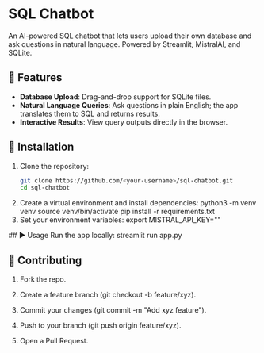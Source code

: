 # SQL Chatbot

An AI-powered SQL chatbot that lets users upload their own database and ask questions in natural language. Powered by Streamlit, MistralAI, and SQLite.

## 🚀 Features

- **Database Upload**: Drag-and-drop support for SQLite files.  
- **Natural Language Queries**: Ask questions in plain English; the app translates them to SQL and returns results.  
- **Interactive Results**: View query outputs directly in the browser.

## 💾 Installation

1. Clone the repository:  
   ```bash
   git clone https://github.com/<your-username>/sql-chatbot.git
   cd sql-chatbot
2. Create a virtual environment and install dependencies:
    python3 -m venv venv
    source venv/bin/activate
    pip install -r requirements.txt
3. Set your environment variables:
    export MISTRAL_API_KEY="<your-api-key>"

## ▶️ Usage
Run the app locally:
    streamlit run app.py


## 🤝 Contributing
1. Fork the repo.

2. Create a feature branch (git checkout -b feature/xyz).

3. Commit your changes (git commit -m "Add xyz feature").

4. Push to your branch (git push origin feature/xyz).

5. Open a Pull Request.

